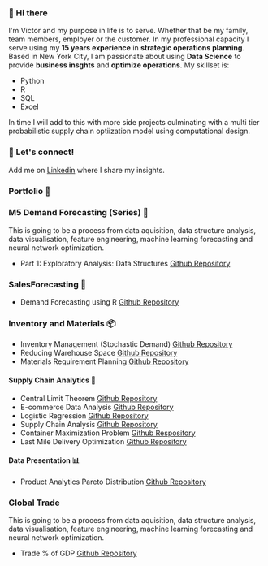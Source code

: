 ### 👋 Hi there

I'm Victor and my purpose in life is to serve. Whether that be my family, team members, employer or the customer. In my professional capacity I serve using my **15 years experience** in **strategic operations planning**. Based in New York City, I am passionate about using **Data Science** to provide **business insghts** and **optimize operations**. My skillset is:
- Python
- R
- SQL
- Excel

In time I will add to this with more side projects culminating with a multi tier probabilistic supply chain optiization model using computational design.  

### 🤝 Let's connect!
Add me on [Linkedin](https://www.linkedin.com/in/samir-saci/) where I share my insights.

### Portfolio 📒

### M5 Demand Forecasting (Series) 🧭
This is going to be a process from data aquisition, data structure analysis, data visualisation, feature engineering, machine learning forecasting and neural network optimization.
- Part 1: Exploratory Analysis: Data Structures [Github Repository](https://github.com/victorharvey/M5-Forecasting---Exploratory-Analysis---Data-Structure)

### SalesForecasting 🧭
- Demand Forecasting using R [Github Repository](https://github.com/victorharvey/Data-Modeling-Demand-Forecast-Supply-Chain)

### Inventory and Materials 📦
- Inventory Management (Stochastic Demand) [Github Repository](https://github.com/victorharvey/Inventory-management-stochastic-demand)
- Reducing Warehouse Space [Github Repository](https://github.com/victorharvey/Reducing-warehouse-space)
- Materials Requirement Planning [Github Repository](https://github.com/victorharvey/Materials-Requirements-Planning)

#### Supply Chain Analytics 🧮
- Central Limit Theorem [Github Repository](https://github.com/victorharvey/Central-Limit-Theorem) 
- E-commerce Data Analysis [Github Repository](https://github.com/victorharvey/e-commerce-data-analysis)
- Logistic Regression [Github Repository](https://github.com/victorharvey/logistic-regression)
- Supply Chain Analysis [Github Repository](https://github.com/victorharvey/Supply-Chain-Analysis)
- Container Maximization Problem [Github Respository](https://github.com/victorharvey/Container-Maximization-Problem)
- Last Mile Delivery Optimization [Github Repository](https://github.com/victorharvey/Last-Mile-Delivery-Optimization)

#### Data Presentation 📊
- Product Analytics Pareto Distribution [Github Repository](https://github.com/victorharvey/Product-Analytics-Pareto-Distribution)

### Global Trade
This is going to be a process from data aquisition, data structure analysis, data visualisation, feature engineering, machine learning forecasting and neural network optimization.
- Trade % of GDP [Github Repository](https://github.com/victorharvey/Trade-of-GDP)
